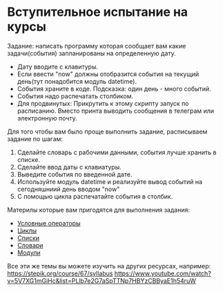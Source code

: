 Вступительное испытание на курсы
========================

Задание: написать  программу которая  сообщает вам какие задачи(события) запланированы на определенную дату. 
* Дату вводите с клавитуры. 
* Если ввести "now" должны отобразится события на  текущий день(тут понадобится модуль datetime). 
* События храните в коде. Подсказка: один день - много событий. 
* События надо распечатать столбиком.
* Для продвинутых: Прикрутить к этому скрипту запуск по расписанию. Вместо принта выводить сообщения в телеграм или электронную почту.

Для того чтобы вам было проще выполнить задание, расписываем задание по шагам:
1. Сделайте словарь с рабочими данными, события лучше хранить в списке. 
2. Сделайте ввод даты с клавиатуры.
3. Выведите события по введенной дате.
4. Используйте модуль datetime  и реализуйте вывод событий на сегодняшниий день вводом "now"
5. С помощью цикла распечатайте события в столбик.

Материлы которые вам пригодятся для выполнения задания:
* [Условные операторы](https://pythonworld.ru/osnovy/instrukciya-if-elif-else-proverka-istinnosti-trexmestnoe-vyrazhenie-ifelse.html)
* [Циклы](https://pythonworld.ru/osnovy/cikly-for-i-while-operatory-break-i-continue-volshebnoe-slovo-else.html)
* [Списки](https://pythonworld.ru/tipy-dannyx-v-python/spiski-list-funkcii-i-metody-spiskov.html)
* [Словари](https://pythonworld.ru/tipy-dannyx-v-python/slovari-dict-funkcii-i-metody-slovarej.html)
* [Модули](https://pythonworld.ru/osnovy/rabota-s-modulyami-sozdanie-podklyuchenie-instrukciyami-import-i-from.html)

Все эти же темы вы можете изучить на других ресурсах, например:
https://stepik.org/course/67/syllabus
https://www.youtube.com/watch?v=5V7XG1mGiHc&list=PLlb7e2G7aSpTTNp7HBYzCBByaE1h54ruW
